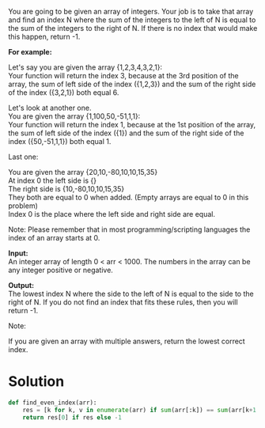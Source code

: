 You are going to be given an array of integers. Your job is to take that array and find an index N where the sum of the integers to the left of N is equal to the sum of the integers to the right of N. If there is no index that would make this happen, return -1.

**For example:**

Let's say you are given the array {1,2,3,4,3,2,1}:\
Your function will return the index 3, because at the 3rd position of the array, the sum of left side of the index ({1,2,3}) and the sum of the right side of the index ({3,2,1}) both equal 6.

Let's look at another one.\
You are given the array {1,100,50,-51,1,1}:\
Your function will return the index 1, because at the 1st position of the array, the sum of left side of the index ({1}) and the sum of the right side of the index ({50,-51,1,1}) both equal 1.

Last one:

You are given the array {20,10,-80,10,10,15,35}\
At index 0 the left side is {}\
The right side is {10,-80,10,10,15,35}\
They both are equal to 0 when added. (Empty arrays are equal to 0 in this problem)\
Index 0 is the place where the left side and right side are equal.

Note: Please remember that in most programming/scripting languages the index of an array starts at 0.

**Input:**\
An integer array of length 0 < arr < 1000. The numbers in the array can be any integer positive or negative.

**Output:**\
The lowest index N where the side to the left of N is equal to the side to the right of N. If you do not find an index that fits these rules, then you will return -1.

Note:

If you are given an array with multiple answers, return the lowest correct index.

# Solution

```python
def find_even_index(arr):
    res = [k for k, v in enumerate(arr) if sum(arr[:k]) == sum(arr[k+1:])]
    return res[0] if res else -1
```
